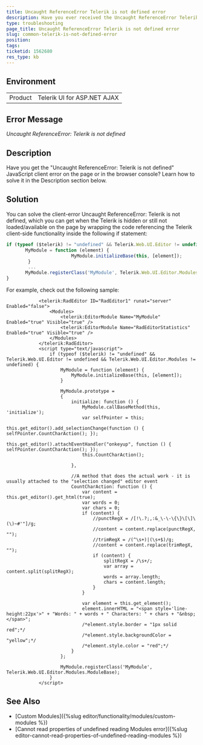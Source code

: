 ```yaml
---
title: Uncaught ReferenceError Telerik is not defined error
description: Have you ever received the Uncaught ReferenceError Telerik is not defined JavaScript client error on the page or in the browser console? See how to solve it with Telerik UI for ASP.NET AJAX
type: troubleshooting
page_title: Uncaught ReferenceError Telerik is not defined error
slug: common-telerik-is-not-defined-error
position: 
tags: 
ticketid: 1562680
res_type: kb
---
```


## Environment
<table>
	<tbody>
		<tr>
			<td>Product</td>
			<td>Telerik UI for ASP.NET AJAX</td>
		</tr>
	</tbody>
</table>


## Error Message
*Uncaught ReferenceError: Telerik is not defined*

## Description
Have you get the "Uncaught ReferenceError: Telerik is not defined" JavaScript client error on the page or in the browser console? Learn how to solve it in the Description section below.


## Solution
You can solve the client-error Uncaught ReferenceError: Telerik is not defined, which you can get when the Telerik is hidden or still not loaded/available on the page by wrapping the code referencing the Telerik client-side functionality inside the following if statement:

```JavaScript
if (typeof ($telerik) != "undefined" && Telerik.Web.UI.Editor != undefined && Telerik.Web.UI.Editor.Modules != undefined) {
       MyModule = function (element) {
                        MyModule.initializeBase(this, [element]);
        }
        ...
       MyModule.registerClass('MyModule', Telerik.Web.UI.Editor.Modules.ModuleBase);
}
````

For example, check out the following sample:

````ASP.NET
            <telerik:RadEditor ID="RadEditor1" runat="server" Enabled="false">
                <Modules>
                    <telerik:EditorModule Name="MyModule" Enabled="true" Visible="true" />
                    <telerik:EditorModule Name="RadEditorStatistics" Enabled="true" Visible="true" />
                </Modules>
            </telerik:RadEditor>
            <script type="text/javascript">
                if (typeof ($telerik) != "undefined" && Telerik.Web.UI.Editor != undefined && Telerik.Web.UI.Editor.Modules != undefined) {
                    MyModule = function (element) {
                        MyModule.initializeBase(this, [element]);
                    }

                    MyModule.prototype =
                    {
                        initialize: function () {
                            MyModule.callBaseMethod(this, 'initialize');
                            var selfPointer = this;
                            this.get_editor().add_selectionChange(function () { selfPointer.CountCharAction(); });
                            this.get_editor().attachEventHandler("onkeyup", function () { selfPointer.CountCharAction(); });
                            this.CountCharAction();

                        },

                        //A method that does the actual work - it is usually attached to the "selection changed" editor event
                        CountCharAction: function () {
                            var content = this.get_editor().get_html(true);
                            var words = 0;
                            var chars = 0;
                            if (content) {
                                //punctRegX = /[!\.?;,:&_\-\-\{\}\[\]\(\)~#'"]/g;
                                //content = content.replace(punctRegX, "");
                                //trimRegX = /(^\s+)|(\s+$)/g;
                                //content = content.replace(trimRegX, "");
                                if (content) {
                                    splitRegX = /\s+/;
                                    var array = content.split(splitRegX);
                                    words = array.length;
                                    chars = content.length;
                                }
                            }

                            var element = this.get_element();
                            element.innerHTML = "<span style='line-height:22px'>" + "Words: " + words + " Characters: " + chars + "&nbsp;</span>";
                            /*element.style.border = "1px solid red";*/
                            /*element.style.backgroundColor = "yellow";*/
                            /*element.style.color = "red";*/
                        }
                    };

                    MyModule.registerClass('MyModule', Telerik.Web.UI.Editor.Modules.ModuleBase);
                }
            </script>
````
 


## See Also
* [Custom Modules]({%slug editor/functionality/modules/custom-modules %})
* [Cannot read properties of undefined reading Modules error]({%slug editor-cannot-read-properties-of-undefined-reading-modules %})
 
  